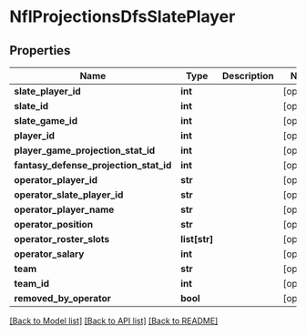 # NflProjectionsDfsSlatePlayer

## Properties
Name | Type | Description | Notes
------------ | ------------- | ------------- | -------------
**slate_player_id** | **int** |  | [optional] 
**slate_id** | **int** |  | [optional] 
**slate_game_id** | **int** |  | [optional] 
**player_id** | **int** |  | [optional] 
**player_game_projection_stat_id** | **int** |  | [optional] 
**fantasy_defense_projection_stat_id** | **int** |  | [optional] 
**operator_player_id** | **str** |  | [optional] 
**operator_slate_player_id** | **str** |  | [optional] 
**operator_player_name** | **str** |  | [optional] 
**operator_position** | **str** |  | [optional] 
**operator_roster_slots** | **list[str]** |  | [optional] 
**operator_salary** | **int** |  | [optional] 
**team** | **str** |  | [optional] 
**team_id** | **int** |  | [optional] 
**removed_by_operator** | **bool** |  | [optional] 

[[Back to Model list]](../README.md#documentation-for-models) [[Back to API list]](../README.md#documentation-for-api-endpoints) [[Back to README]](../README.md)

